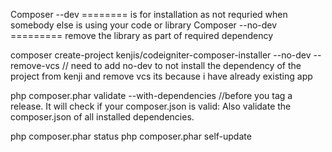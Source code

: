 Composer --dev ======== is for installation as not requried when somebody else is using your code or library
Composer --no-dev ========= remove the library as part of required dependency

composer create-project kenjis/codeigniter-composer-installer --no-dev --remove-vcs // need to add no-dev to not install the dependency of the project from kenji and remove vcs its because i have already existing app

php composer.phar validate --with-dependencies //before you tag a release. It will check if your composer.json is valid: Also validate the composer.json of all installed dependencies.


php composer.phar status
php composer.phar self-update